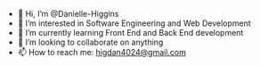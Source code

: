 - 👋 Hi, I’m @Danielle-Higgins
- 👀 I’m interested in Software Engineering and Web Development
- 🌱 I’m currently learning Front End and Back End development
- 💞️ I’m looking to collaborate on anything
- 📫 How to reach me: higdan4024@gmail.com

<!---
Danielle-Higgins/Danielle-Higgins is a ✨ special ✨ repository because its `README.md` (this file) appears on your GitHub profile.
You can click the Preview link to take a look at your changes.
--->
